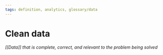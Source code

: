 ```yaml
---
tags: definition, analytics, glossary/data
---
```

#  Clean data
*[[Data]] that is complete, correct, and relevant to the problem being solved*